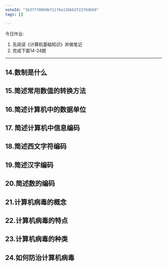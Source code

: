 ```yaml
---
noteId: "1b37ff0060bf11f0a138bb2f2278db69"
tags: []

---
```


今日作业:

1. 先阅读《计算机基础知识》并做笔记
2. 完成下面14-24题

---

## 14.数制是什么

## 15.简述常用数值的转换方法

## 16.简述计算机中的数据单位

## 17. 简述计算机中信息编码

## 18.简述西文字符编码

## 19.简述汉字编码

## 20.简述数的编码

## 21.计算机病毒的概念

## 22.计算机病毒的特点

## 23.计算机病毒的种类

## 24.如何防治计算机病毒

